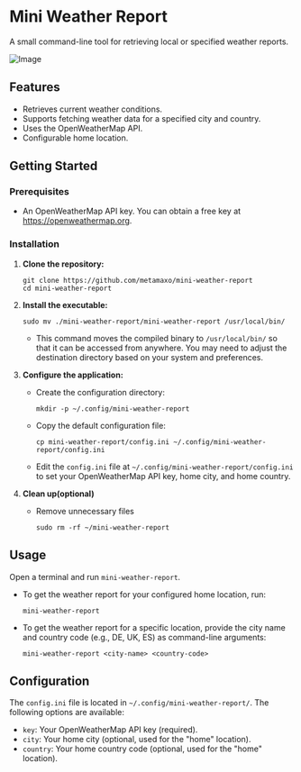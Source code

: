 # Mini Weather Report

A small command-line tool for retrieving local or specified weather reports.

![Image](https://github.com/user-attachments/assets/eb48de0c-dbc0-4315-ac8a-9a2c473d6a1c)

## Features

* Retrieves current weather conditions.
* Supports fetching weather data for a specified city and country.
* Uses the OpenWeatherMap API.
* Configurable home location.

## Getting Started

### Prerequisites

* An OpenWeatherMap API key. You can obtain a free key at <https://openweathermap.org>.

### Installation

1.  **Clone the repository:**

    ```
    git clone https://github.com/metamaxo/mini-weather-report
    cd mini-weather-report
    ```

2.  **Install the executable:**

    ```
    sudo mv ./mini-weather-report/mini-weather-report /usr/local/bin/
    ```

    * This command moves the compiled binary to `/usr/local/bin/` so that it can be accessed from anywhere. You may need to adjust the destination directory based on your system and preferences.

4.  **Configure the application:**

    * Create the configuration directory:

        ```
        mkdir -p ~/.config/mini-weather-report
        ```

    * Copy the default configuration file:

        ```
        cp mini-weather-report/config.ini ~/.config/mini-weather-report/config.ini
        ```

    * Edit the `config.ini` file at `~/.config/mini-weather-report/config.ini` to set your OpenWeatherMap API key, home city, and home country.

5.  **Clean up(optional)**

    * Remove unnecessary files

        ```
        sudo rm -rf ~/mini-weather-report
        ```

## Usage

Open a terminal and run `mini-weather-report`.

* To get the weather report for your configured home location, run:

    ```
    mini-weather-report
    ```

* To get the weather report for a specific location, provide the city name and country code (e.g., DE, UK, ES) as command-line arguments:

    ```
    mini-weather-report <city-name> <country-code>
    ```

## Configuration

The `config.ini` file is located in `~/.config/mini-weather-report/`. The following options are available:

* `key`: Your OpenWeatherMap API key (required).
* `city`: Your home city (optional, used for the "home" location).
* `country`: Your home country code (optional, used for the "home" location).
